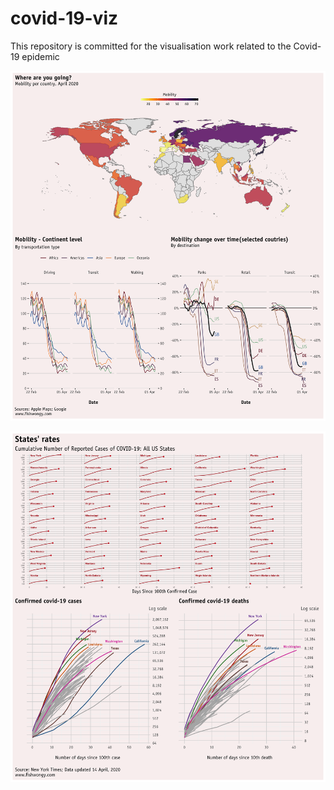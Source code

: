 # covid-19-viz

This repository is committed for the visualisation work related to the Covid-19 epidemic

![](17_Apr_20/mobility_patch.png)

![](14%20Apr%2020/us_patch.png)
